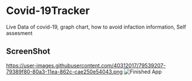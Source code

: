 # Covid-19Tracker
Live Data of covid-19, graph chart, how to avoid infaction information, Self assesment
 
## ScreenShot
https://user-images.githubusercontent.com/40312017/79539207-79389f80-80a3-11ea-862c-cae250e54043.png
![Finished App](https://user-images.githubusercontent.com/40312017/79539207-79389f80-80a3-11ea-862c-cae250e54043.png) 

